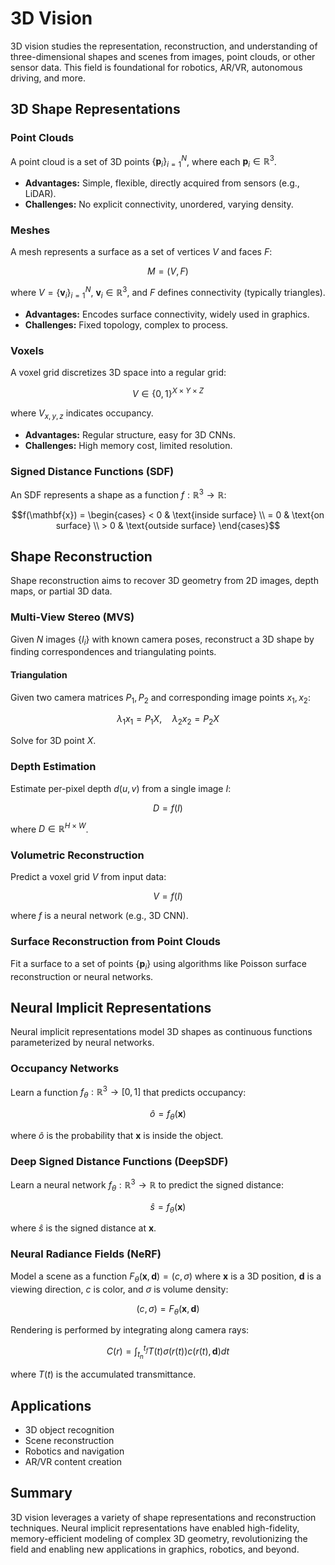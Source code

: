 # 3D Vision

3D vision studies the representation, reconstruction, and understanding of three-dimensional shapes and scenes from images, point clouds, or other sensor data. This field is foundational for robotics, AR/VR, autonomous driving, and more.

## 3D Shape Representations

### Point Clouds
A point cloud is a set of 3D points $`\{\mathbf{p}_i\}_{i=1}^N`$, where each $`\mathbf{p}_i \in \mathbb{R}^3`$.

- **Advantages:** Simple, flexible, directly acquired from sensors (e.g., LiDAR).
- **Challenges:** No explicit connectivity, unordered, varying density.

### Meshes
A mesh represents a surface as a set of vertices $`V`$ and faces $`F`$:
```math
M = (V, F)
```
where $`V = \{\mathbf{v}_i\}_{i=1}^N`$, $`\mathbf{v}_i \in \mathbb{R}^3`$, and $`F`$ defines connectivity (typically triangles).

- **Advantages:** Encodes surface connectivity, widely used in graphics.
- **Challenges:** Fixed topology, complex to process.

### Voxels
A voxel grid discretizes 3D space into a regular grid:
```math
V \in \{0,1\}^{X \times Y \times Z}
```
where $`V_{x,y,z}`$ indicates occupancy.

- **Advantages:** Regular structure, easy for 3D CNNs.
- **Challenges:** High memory cost, limited resolution.

### Signed Distance Functions (SDF)
An SDF represents a shape as a function $`f: \mathbb{R}^3 \to \mathbb{R}`$:
```math
f(\mathbf{x}) = \begin{cases}
< 0 & \text{inside surface} \\
= 0 & \text{on surface} \\
> 0 & \text{outside surface}
\end{cases}
```

## Shape Reconstruction

Shape reconstruction aims to recover 3D geometry from 2D images, depth maps, or partial 3D data.

### Multi-View Stereo (MVS)
Given $`N`$ images $`\{I_i\}`$ with known camera poses, reconstruct a 3D shape by finding correspondences and triangulating points.

#### Triangulation
Given two camera matrices $`P_1, P_2`$ and corresponding image points $`x_1, x_2`$:
```math
\lambda_1 x_1 = P_1 X, \quad \lambda_2 x_2 = P_2 X
```
Solve for 3D point $`X`$.

### Depth Estimation
Estimate per-pixel depth $`d(u, v)`$ from a single image $`I`$:
```math
D = f(I)
```
where $`D \in \mathbb{R}^{H \times W}`$.

### Volumetric Reconstruction
Predict a voxel grid $`V`$ from input data:
```math
V = f(I)
```
where $`f`$ is a neural network (e.g., 3D CNN).

### Surface Reconstruction from Point Clouds
Fit a surface to a set of points $`\{\mathbf{p}_i\}`$ using algorithms like Poisson surface reconstruction or neural networks.

## Neural Implicit Representations

Neural implicit representations model 3D shapes as continuous functions parameterized by neural networks.

### Occupancy Networks
Learn a function $`f_\theta: \mathbb{R}^3 \to [0,1]`$ that predicts occupancy:
```math
\hat{o} = f_\theta(\mathbf{x})
```
where $`\hat{o}`$ is the probability that $`\mathbf{x}`$ is inside the object.

### Deep Signed Distance Functions (DeepSDF)
Learn a neural network $`f_\theta: \mathbb{R}^3 \to \mathbb{R}`$ to predict the signed distance:
```math
\hat{s} = f_\theta(\mathbf{x})
```
where $`\hat{s}`$ is the signed distance at $`\mathbf{x}`$.

### Neural Radiance Fields (NeRF)
Model a scene as a function $`F_\theta(\mathbf{x}, \mathbf{d}) = (c, \sigma)`$ where $`\mathbf{x}`$ is a 3D position, $`\mathbf{d}`$ is a viewing direction, $`c`$ is color, and $`\sigma`$ is volume density:
```math
(c, \sigma) = F_\theta(\mathbf{x}, \mathbf{d})
```
Rendering is performed by integrating along camera rays:
```math
C(r) = \int_{t_n}^{t_f} T(t) \sigma(r(t)) c(r(t), \mathbf{d}) dt
```
where $`T(t)`$ is the accumulated transmittance.

## Applications
- 3D object recognition
- Scene reconstruction
- Robotics and navigation
- AR/VR content creation

## Summary

3D vision leverages a variety of shape representations and reconstruction techniques. Neural implicit representations have enabled high-fidelity, memory-efficient modeling of complex 3D geometry, revolutionizing the field and enabling new applications in graphics, robotics, and beyond. 
